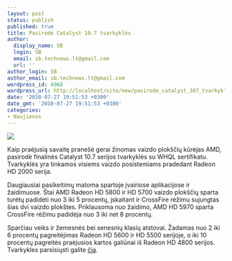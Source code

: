 ```yaml
---
layout: post
status: publish
published: true
title: Pasirodė Catalyst 10.7 tvarkyklės
author:
  display_name: SB
  login: SB
  email: sb.technews.lt@gmail.com
  url: ''
author_login: SB
author_email: sb.technews.lt@gmail.com
wordpress_id: 4968
wordpress_url: http://localhost/site/new/pasirode_catalyst_107_tvarkykles/
date: '2010-07-27 19:51:53 +0300'
date_gmt: '2010-07-27 19:51:53 +0300'
categories:
- Naujienos
---
```

<div class="imgright"><img src="http://t3.gstatic.com/images?q=tbn:8lKHfn95SbdC4M:http://www.centerzone.it/images/stories2/ati-catalyst-logo.jpg"  /></div>
<p>Kaip praėjusią savaitę pranešė gerai žinomas vaizdo plokščių kūrėjas AMD, pasirodė finalinės Catalyst 10.7 serijos tvarkyklės su WHQL sertifikatu. Tvarkyklės yra tinkamos visiems vaizdo posistemiams pradedant Radeon HD 2000 serija.</p>
<p>Daugiausiai pasikeitimų matoma spartoje įvairiose aplikacijose ir žaidimuose. Štai AMD Radeon HD 5800 ir HD 5700 vaizdo plokščių sparta turėtų padidėti nuo 3 iki 5 procentų, įskaitant ir CrossFire rėžimu sujungtas šias dvi vaizdo plokštes. Priklausoma nuo žaidimo, AMD HD 5970 sparta CrossFire rėžimu padidėja nuo 3 iki net 8 procentų.</p>
<p>Sparčiau veiks ir žemesnės bei senesnių klasių atstovai. Žadamas nuo 2 iki 6 procentų pagreitėjimas Radeon HD 5600 ir HD 5500 serijoje, o iki 10 procentų pagreitės praėjusios kartos galiūnai iš Radeon HD 4800 serijos. Tvarkykles parsisiųsti galite <a class="ns" href="http://sites.amd.com/us/game/downloads/Pages/downloads.aspx">čia</a>.<br /></p>
